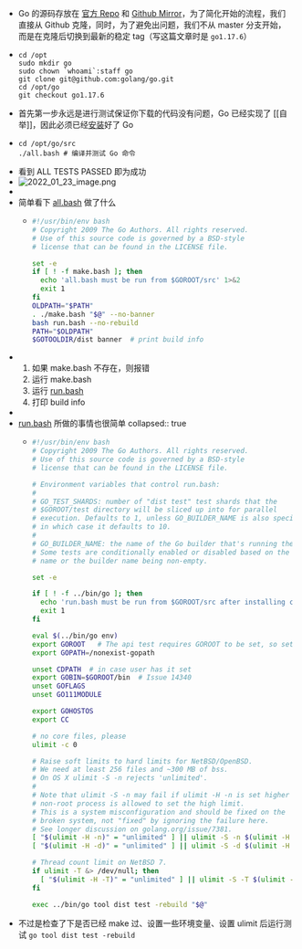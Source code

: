 - Go 的源码存放在 [官方 Repo](https://go.googlesource.com/go) 和 [Github Mirror](https://github.com/golang/go)，为了简化开始的流程，我们直接从 Github 克隆，同时，为了避免出问题，我们不从 master 分支开始，而是在克隆后切换到最新的稳定 tag（写这篇文章时是 `go1.17.6`）
- ```shell
  cd /opt
  sudo mkdir go
  sudo chown `whoami`:staff go
  git clone git@github.com:golang/go.git
  cd /opt/go
  git checkout go1.17.6
  ```
- 首先第一步永远是进行测试保证你下载的代码没有问题，Go 已经实现了 [[自举]]，因此必须已经[安装](https://go.dev/doc/install)好了 Go
- ```shell
  cd /opt/go/src
  ./all.bash # 编译并测试 Go 命令
  ```
- 看到 ALL TESTS PASSED 即为成功
- ![2022_01_23_image.png](https://cdn.logseq.com/%2Fa738fab4-25bd-41b0-bb53-62a3b83356f2e53e27f4-77ff-479d-86b8-99898dd25a7a2022_01_23_image.png?Expires=4796492069&Signature=NwGei1solzhSzx49snivfHP9fztWpD3~TQxbirr6Pq8chTZzSvycL~KZ9tADVSDMSgjLvUvSY1Y-1gqgh4R2qlEflcNt0TDY2~8FDe838tklTeRAipInXrofUDqQMvz723B7fOcLGqQglr8UhYjWszPF-5ESINCe0pDjijDtFML4BgOricwJRjfMtwxwBWC1qLdXKN5jC3EWajMsYNMKr5G9qutm67s7ox03aPUhokHe9YZiUhfXr8TtG-1SsguxnWJF8ICF~VKCHOt37OsbF4u82ucFPxxShCBc6-QlaK9ZbJPMvTnD4QUj7CGGin5iHssmYmSKyYUbe0L5daSF3g__&Key-Pair-Id=APKAJE5CCD6X7MP6PTEA)
-
- 简单看下 [all.bash](https://github.com/golang/go/blob/go1.17.6/src/all.bash) 做了什么
	- ```bash
	  #!/usr/bin/env bash
	  # Copyright 2009 The Go Authors. All rights reserved.
	  # Use of this source code is governed by a BSD-style
	  # license that can be found in the LICENSE file.
	  
	  set -e
	  if [ ! -f make.bash ]; then
	  	echo 'all.bash must be run from $GOROOT/src' 1>&2
	  	exit 1
	  fi
	  OLDPATH="$PATH"
	  . ./make.bash "$@" --no-banner
	  bash run.bash --no-rebuild
	  PATH="$OLDPATH"
	  $GOTOOLDIR/dist banner  # print build info
	  ```
- 1. 如果 make.bash 不存在，则报错
  2. 运行 make.bash
  3. 运行 [run.bash](https://github.com/golang/go/blob/go1.17.6/src/run.bash)
  4. 打印 build info
-
- [run.bash](https://github.com/golang/go/blob/go1.17.6/src/run.bash) 所做的事情也很简单
  collapsed:: true
	- ```bash
	  #!/usr/bin/env bash
	  # Copyright 2009 The Go Authors. All rights reserved.
	  # Use of this source code is governed by a BSD-style
	  # license that can be found in the LICENSE file.
	  
	  # Environment variables that control run.bash:
	  #
	  # GO_TEST_SHARDS: number of "dist test" test shards that the
	  # $GOROOT/test directory will be sliced up into for parallel
	  # execution. Defaults to 1, unless GO_BUILDER_NAME is also specified,
	  # in which case it defaults to 10.
	  #
	  # GO_BUILDER_NAME: the name of the Go builder that's running the tests.
	  # Some tests are conditionally enabled or disabled based on the builder
	  # name or the builder name being non-empty.
	  
	  set -e
	  
	  if [ ! -f ../bin/go ]; then
	  	echo 'run.bash must be run from $GOROOT/src after installing cmd/go' 1>&2
	  	exit 1
	  fi
	  
	  eval $(../bin/go env)
	  export GOROOT   # The api test requires GOROOT to be set, so set it to match ../bin/go.
	  export GOPATH=/nonexist-gopath
	  
	  unset CDPATH	# in case user has it set
	  export GOBIN=$GOROOT/bin  # Issue 14340
	  unset GOFLAGS
	  unset GO111MODULE
	  
	  export GOHOSTOS
	  export CC
	  
	  # no core files, please
	  ulimit -c 0
	  
	  # Raise soft limits to hard limits for NetBSD/OpenBSD.
	  # We need at least 256 files and ~300 MB of bss.
	  # On OS X ulimit -S -n rejects 'unlimited'.
	  #
	  # Note that ulimit -S -n may fail if ulimit -H -n is set higher than a
	  # non-root process is allowed to set the high limit.
	  # This is a system misconfiguration and should be fixed on the
	  # broken system, not "fixed" by ignoring the failure here.
	  # See longer discussion on golang.org/issue/7381.
	  [ "$(ulimit -H -n)" = "unlimited" ] || ulimit -S -n $(ulimit -H -n)
	  [ "$(ulimit -H -d)" = "unlimited" ] || ulimit -S -d $(ulimit -H -d)
	  
	  # Thread count limit on NetBSD 7.
	  if ulimit -T &> /dev/null; then
	  	[ "$(ulimit -H -T)" = "unlimited" ] || ulimit -S -T $(ulimit -H -T)
	  fi
	  
	  exec ../bin/go tool dist test -rebuild "$@"
	  ```
- 不过是检查了下是否已经 make 过、设置一些环境变量、设置 ulimit 后运行测试 `go tool dist test -rebuild`
